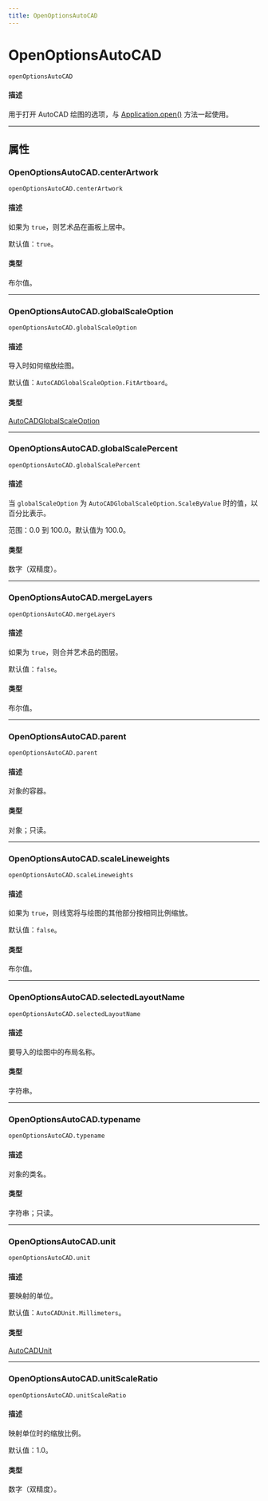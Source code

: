 ```yaml
---
title: OpenOptionsAutoCAD
---
```

# OpenOptionsAutoCAD

`openOptionsAutoCAD`

#### 描述

用于打开 AutoCAD 绘图的选项，与 [Application.open()](../Application#applicationopen) 方法一起使用。

---

## 属性

### OpenOptionsAutoCAD.centerArtwork

`openOptionsAutoCAD.centerArtwork`

#### 描述

如果为 `true`，则艺术品在画板上居中。

默认值：`true`。

#### 类型

布尔值。

---

### OpenOptionsAutoCAD.globalScaleOption

`openOptionsAutoCAD.globalScaleOption`

#### 描述

导入时如何缩放绘图。

默认值：`AutoCADGlobalScaleOption.FitArtboard`。

#### 类型

[AutoCADGlobalScaleOption](../scripting-constants#autocadglobalscaleoption)

---

### OpenOptionsAutoCAD.globalScalePercent

`openOptionsAutoCAD.globalScalePercent`

#### 描述

当 `globalScaleOption` 为 `AutoCADGlobalScaleOption.ScaleByValue` 时的值，以百分比表示。

范围：0.0 到 100.0。默认值为 100.0。

#### 类型

数字（双精度）。

---

### OpenOptionsAutoCAD.mergeLayers

`openOptionsAutoCAD.mergeLayers`

#### 描述

如果为 `true`，则合并艺术品的图层。

默认值：`false`。

#### 类型

布尔值。

---

### OpenOptionsAutoCAD.parent

`openOptionsAutoCAD.parent`

#### 描述

对象的容器。

#### 类型

对象；只读。

---

### OpenOptionsAutoCAD.scaleLineweights

`openOptionsAutoCAD.scaleLineweights`

#### 描述

如果为 `true`，则线宽将与绘图的其他部分按相同比例缩放。

默认值：`false`。

#### 类型

布尔值。

---

### OpenOptionsAutoCAD.selectedLayoutName

`openOptionsAutoCAD.selectedLayoutName`

#### 描述

要导入的绘图中的布局名称。

#### 类型

字符串。

---

### OpenOptionsAutoCAD.typename

`openOptionsAutoCAD.typename`

#### 描述

对象的类名。

#### 类型

字符串；只读。

---

### OpenOptionsAutoCAD.unit

`openOptionsAutoCAD.unit`

#### 描述

要映射的单位。

默认值：`AutoCADUnit.Millimeters`。

#### 类型

[AutoCADUnit](../scripting-constants#autocadunit)

---

### OpenOptionsAutoCAD.unitScaleRatio

`openOptionsAutoCAD.unitScaleRatio`

#### 描述

映射单位时的缩放比例。

默认值：1.0。

#### 类型

数字（双精度）。
